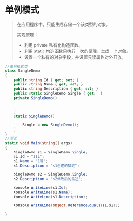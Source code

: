 # 单例模式

> 在应用程序中，只能生成存储一个该类型的对象。
>
> 实现原理：
>
> * 利用 private 私有化构造函数。
> * 利用 static 构造函数只执行一次的原理，生成一个对象。
> * 设置一个私有的对象字段，并设置只读属性对外开放。

````c#
//单例模式类
class SingleDemo
{
    public string Id { get; set; }
    public string Name { get; set; }
    public string Description { get; set; }
    public static SingleDemo Single { get;  }
    private SingleDemo()
    {
        
    }
    static SingleDemo()
    {
        Single = new SingleDemo();
    }
}
//测试
static void Main(string[] args)
{
    SingleDemo s1 = SingleDemo.Single;
    s1.Id = "111";
    s1.Name = "1号";
    s1.Description = "s1创建的描述";

    SingleDemo s2 = SingleDemo.Single;
    s2.Description = "s2修改后的描述";

    Console.WriteLine(s1.Id);
    Console.WriteLine(s1.Name);
    Console.WriteLine(s1.Description);

    Console.WriteLine(object.ReferenceEquals(s1,s2));

}
````

